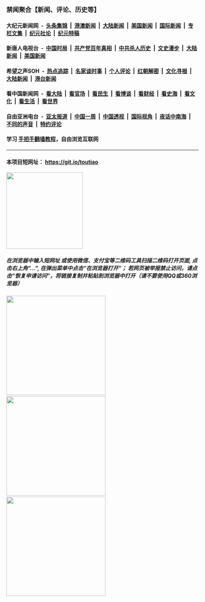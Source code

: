 ### 禁闻聚合【新闻、评论、历史等】

#### 大纪元新闻网 &nbsp;-&nbsp; [头条集锦](indexes/E头条集锦.md?t=02081102) &nbsp;|&nbsp; [港澳新闻](indexes/E港澳新闻.md?t=02081102)  &nbsp;|&nbsp; [大陆新闻](indexes/E大陆新闻.md?t=02081102) &nbsp;|&nbsp; [美国新闻](indexes/E美国新闻.md?t=02081102) &nbsp;|&nbsp; [国际新闻](indexes/E国际新闻.md?t=02081102) &nbsp;|&nbsp; [专栏文集](indexes/E专栏文集.md?t=02081102) &nbsp;|&nbsp; [纪元社论](indexes/E纪元社论.md?t=02081102) &nbsp;|&nbsp; [纪元特稿](indexes/E纪元特稿.md?t=02081102) 

#### 新唐人电视台 &nbsp;-&nbsp; [中国时局](indexes/N中国时局.md?t=02081102) &nbsp;|&nbsp; [共产党百年真相](indexes/N共产党百年真相.md?t=02081102) &nbsp;|&nbsp; [中共杀人历史](indexes/N中共杀人历史.md?t=02081102) &nbsp;|&nbsp; [文史漫步](indexes/N文史漫步.md?t=02081102) &nbsp;|&nbsp; [大陆新闻](indexes/N大陆新闻.md?t=02081102) &nbsp;|&nbsp; [美国新闻](indexes/N美国新闻.md?t=02081102)

#### 希望之声SOH &nbsp;-&nbsp; [热点追踪](indexes/H热点追踪.md?t=02081102) &nbsp;|&nbsp; [名家谈时事](indexes/H名家谈时事.md?t=02081102) &nbsp;|&nbsp; [个人评论](indexes/H个人评论.md?t=02081102)  &nbsp;|&nbsp; [红朝解密](indexes/H红朝解密.md?t=02081102) &nbsp;|&nbsp; [文化寻根](indexes/H文化寻根.md?t=02081102) &nbsp;|&nbsp; [大陆新闻](indexes/H大陆新闻.md?t=02081102) &nbsp;|&nbsp; [港台新闻](indexes/H港台新闻.md?t=02081102)

#### 看中国新闻网 &nbsp;-&nbsp; [看大陆](indexes/S看大陆.md?t=02081102) &nbsp;|&nbsp; [看官场](indexes/S看官场.md?t=02081102) &nbsp;|&nbsp; [看民生](indexes/S看民生.md?t=02081102)  &nbsp;|&nbsp; [看博谈](indexes/S看博谈.md?t=02081102) &nbsp;|&nbsp; [看财经](indexes/S看财经.md?t=02081102) &nbsp;|&nbsp; [看史海](indexes/S看史海.md?t=02081102) &nbsp;|&nbsp; [看文化](indexes/S看文化.md?t=02081102) &nbsp;|&nbsp; [看生活](indexes/S看生活.md?t=02081102) &nbsp;|&nbsp; [看世界](indexes/S看世界.md?t=02081102)

#### 自由亚洲电台 &nbsp;-&nbsp; [亚太报道](indexes/R亚太报道.md?t=02081102) &nbsp;|&nbsp; [中国一周](indexes/R中国一周.md?t=02081102) &nbsp;|&nbsp; [中国透视](indexes/R中国透视.md?t=02081102)  &nbsp;|&nbsp; [国际视角](indexes/R国际视角.md?t=02081102) &nbsp;|&nbsp; [夜话中南海](indexes/R夜话中南海.md?t=02081102) &nbsp;|&nbsp; [不同的声音](indexes/R不同的声音.md?t=02081102) &nbsp;|&nbsp; [特约评论](indexes/R特约评论.md?t=02081102)

#### 学习 [手把手翻墙教程](https://github.com/gfw-breaker/guides/wiki)，自由浏览互联网

----

#### 本项目短网址： https://git.io/toutiao
<img src="https://raw.githubusercontent.com/gfw-breaker/banned-news/master/scripts/img/qr.png" width="200px"/>  

##### 在浏览器中输入短网址 或使用微信、支付宝等二维码工具扫描二维码打开页面, 点击右上角"...", 在弹出菜单中点击“在浏览器打开”； 若网页被举报禁止访问，请点击“恢复申请访问”，将链接复制并粘贴到浏览器中打开（请不要使用QQ或360浏览器）

<img src="https://raw.githubusercontent.com/gfw-breaker/banned-news/master/scripts/img/1.png" width="260px"/> &nbsp; <img src="https://raw.githubusercontent.com/gfw-breaker/banned-news/master/scripts/img/2.png" width="260px"/> &nbsp; <img src="https://raw.githubusercontent.com/gfw-breaker/banned-news/master/scripts/img/3.png" width="260px"/>
